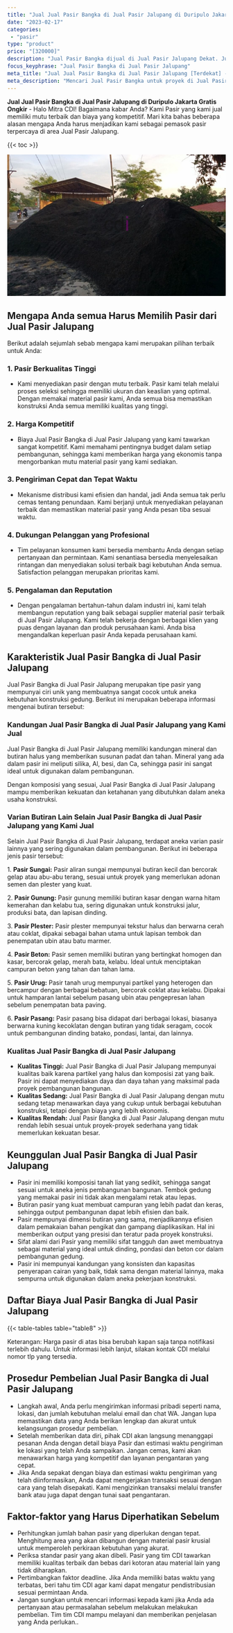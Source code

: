 ```yaml
---
title: "Jual Jual Pasir Bangka di Jual Pasir Jalupang di Duripulo Jakarta Gratis Ongkir"
date: "2023-02-17"
categories:
 - "pasir"
type: "product"
price: "[320000]"
description: "Jual Pasir Bangka dijual di Jual Pasir Jalupang Dekat. Jual Pasir Bangka ini sering digunakan dalam proyek konstruksi sebagai bahan campuran yang terpilih dan bersih. Hubungi kami untuk informasi lebih lanjut."
focus_keyphrase: "Jual Pasir Bangka di Jual Pasir Jalupang"
meta_title: "Jual Jual Pasir Bangka di Jual Pasir Jalupang [Terdekat] - CDI"
meta_description: "Mencari Jual Pasir Bangka untuk proyek di Jual Pasir Jalupang? Kami memiliki Jual Pasir Bangka berkualitas untuk material adukan. Raih penawaran terbaik sekarang."
---
```


**Jual Jual Pasir Bangka di Jual Pasir Jalupang di Duripulo Jakarta Gratis Ongkir** - Halo Mitra CDI! Bagaimana kabar Anda? Kami Pasir yang kami jual memiliki mutu terbaik dan biaya yang kompetitif. Mari kita bahas beberapa alasan mengapa Anda harus menjadikan kami sebagai pemasok pasir terpercaya di area Jual Pasir Jalupang.

{{< toc >}}

![Jual Jual Pasir Bangka di Jual Pasir Jalupang di Duripulo Jakarta Gratis Ongkir](/images/pasir/pasir-bangunan-18.jpg)

## Mengapa Anda semua Harus Memilih Pasir dari Jual Pasir Jalupang

Berikut adalah sejumlah sebab mengapa kami merupakan pilihan terbaik untuk Anda:

### 1. Pasir Berkualitas Tinggi

*   Kami menyediakan pasir dengan mutu terbaik. Pasir kami telah melalui proses seleksi sehingga memiliki ukuran dan keaslian yang optimal. Dengan memakai material pasir kami, Anda semua bisa memastikan konstruksi Anda semua memiliki kualitas yang tinggi.

### 2. Harga Kompetitif

*   Biaya Jual Pasir Bangka di Jual Pasir Jalupang yang kami tawarkan sangat kompetitif. Kami memahami pentingnya budget dalam setiap pembangunan, sehingga kami memberikan harga yang ekonomis tanpa mengorbankan mutu material pasir yang kami sediakan.

### 3. Pengiriman Cepat dan Tepat Waktu

*   Mekanisme distribusi kami efisien dan handal, jadi Anda semua tak perlu cemas tentang penundaan. Kami berjanji untuk menyediakan pelayanan terbaik dan memastikan material pasir yang Anda pesan tiba sesuai waktu.

### 4. Dukungan Pelanggan yang Profesional

*   Tim pelayanan konsumen kami bersedia membantu Anda dengan setiap pertanyaan dan permintaan. Kami senantiasa bersedia menyelesaikan rintangan dan menyediakan solusi terbaik bagi kebutuhan Anda semua. Satisfaction pelanggan merupakan prioritas kami.

### 5. Pengalaman dan Reputation

*   Dengan pengalaman bertahun-tahun dalam industri ini, kami telah membangun reputation yang baik sebagai supplier material pasir terbaik di Jual Pasir Jalupang. Kami telah bekerja dengan berbagai klien yang puas dengan layanan dan produk perusahaan kami. Anda bisa mengandalkan keperluan pasir Anda kepada perusahaan kami.

## Karakteristik Jual Pasir Bangka di Jual Pasir Jalupang

Jual Pasir Bangka di Jual Pasir Jalupang merupakan tipe pasir yang mempunyai ciri unik yang membuatnya sangat cocok untuk aneka kebutuhan konstruksi gedung. Berikut ini merupakan beberapa informasi mengenai butiran tersebut:

### Kandungan Jual Pasir Bangka di Jual Pasir Jalupang yang Kami Jual

Jual Pasir Bangka di Jual Pasir Jalupang memiliki kandungan mineral dan butiran halus yang memberikan susunan padat dan tahan. Mineral yang ada dalam pasir ini meliputi silika, Al, besi, dan Ca, sehingga pasir ini sangat ideal untuk digunakan dalam pembangunan.

Dengan komposisi yang sesuai, Jual Pasir Bangka di Jual Pasir Jalupang mampu memberikan kekuatan dan ketahanan yang dibutuhkan dalam aneka usaha konstruksi.

### Varian Butiran Lain Selain Jual Pasir Bangka di Jual Pasir Jalupang yang Kami Jual

Selain Jual Pasir Bangka di Jual Pasir Jalupang, terdapat aneka varian pasir lainnya yang sering digunakan dalam pembangunan. Berikut ini beberapa jenis pasir tersebut:

1\.  **Pasir Sungai:** Pasir aliran sungai mempunyai butiran kecil dan bercorak gelap atau abu-abu terang, sesuai untuk proyek yang memerlukan adonan semen dan plester yang kuat.

2\.  **Pasir Gunung:** Pasir gunung memiliki butiran kasar dengan warna hitam kemerahan dan kelabu tua, sering digunakan untuk konstruksi jalur, produksi bata, dan lapisan dinding.

3\.  **Pasir Plester:** Pasir plester mempunyai tekstur halus dan berwarna cerah atau coklat, dipakai sebagai bahan utama untuk lapisan tembok dan penempatan ubin atau batu marmer.

4\.  **Pasir Beton:** Pasir semen memiliki butiran yang bertingkat homogen dan kasar, bercorak gelap, merah bata, kelabu. Ideal untuk menciptakan campuran beton yang tahan dan tahan lama.

5\.  **Pasir Urug:** Pasir tanah urug mempunyai partikel yang heterogen dan bercampur dengan berbagai bebatuan, bercorak coklat atau kelabu. Dipakai untuk hamparan lantai sebelum pasang ubin atau pengepresan lahan sebelum penempatan bata paving.

6\.  **Pasir Pasang:** Pasir pasang bisa didapat dari berbagai lokasi, biasanya berwarna kuning kecoklatan dengan butiran yang tidak seragam, cocok untuk pembangunan dinding batako, pondasi, lantai, dan lainnya.

### Kualitas Jual Pasir Bangka di Jual Pasir Jalupang

*   **Kualitas Tinggi:** Jual Pasir Bangka di Jual Pasir Jalupang mempunyai kualitas baik karena partikel yang halus dan komposisi zat yang baik. Pasir ini dapat menyediakan daya dan daya tahan yang maksimal pada proyek pembangunan bangunan.
*   **Kualitas Sedang:** Jual Pasir Bangka di Jual Pasir Jalupang dengan mutu sedang tetap menawarkan daya yang cukup untuk berbagai kebutuhan konstruksi, tetapi dengan biaya yang lebih ekonomis.
*   **Kualitas Rendah:** Jual Pasir Bangka di Jual Pasir Jalupang dengan mutu rendah lebih sesuai untuk proyek-proyek sederhana yang tidak memerlukan kekuatan besar.

## Keunggulan Jual Pasir Bangka di Jual Pasir Jalupang

*   Pasir ini memiliki komposisi tanah liat yang sedikit, sehingga sangat sesuai untuk aneka jenis pembangunan bangunan. Tembok gedung yang memakai pasir ini tidak akan mengalami retak atau lepas.
*   Butiran pasir yang kuat membuat campuran yang lebih padat dan keras, sehingga output pembangunan dapat lebih efisien dan baik.
*   Pasir mempunyai dimensi butiran yang sama, menjadikannya efisien dalam pemakaian bahan pengikat dan gampang diaplikasikan. Hal ini memberikan output yang presisi dan teratur pada proyek konstruksi.
*   Sifat alami dari Pasir yang memiliki sifat tangguh dan awet membuatnya sebagai material yang ideal untuk dinding, pondasi dan beton cor dalam pembangunan gedung.
*   Pasir ini mempunyai kandungan yang konsisten dan kapasitas penyerapan cairan yang baik, tidak sama dengan material lainnya, maka sempurna untuk digunakan dalam aneka pekerjaan konstruksi.

## Daftar Biaya Jual Pasir Bangka di Jual Pasir Jalupang

{{< table-tables table="table8" >}}

Keterangan: Harga pasir di atas bisa berubah kapan saja tanpa notifikasi terlebih dahulu. Untuk informasi lebih lanjut, silakan kontak CDI melalui nomor tlp yang tersedia.

## Prosedur Pembelian Jual Pasir Bangka di Jual Pasir Jalupang

*   Langkah awal, Anda perlu mengirimkan informasi pribadi seperti nama, lokasi, dan jumlah kebutuhan melalui email dan chat WA. Jangan lupa memastikan data yang Anda berikan lengkap dan akurat untuk kelangsungan prosedur pembelian.
*   Setelah memberikan data diri, pihak CDI akan langsung menanggapi pesanan Anda dengan detail biaya Pasir dan estimasi waktu pengiriman ke lokasi yang telah Anda sampaikan. Jangan cemas, kami akan menawarkan harga yang kompetitif dan layanan pengantaran yang cepat.
*   Jika Anda sepakat dengan biaya dan estimasi waktu pengiriman yang telah diinformasikan, Anda dapat mengerjakan transaksi sesuai dengan cara yang telah disepakati. Kami mengizinkan transaksi melalui transfer bank atau juga dapat dengan tunai saat pengantaran.

## Faktor-faktor yang Harus Diperhatikan Sebelum

*   Perhitungkan jumlah bahan pasir yang diperlukan dengan tepat. Menghitung area yang akan dibangun dengan material pasir krusial untuk memperoleh perkiraan kebutuhan yang akurat.
*   Periksa standar pasir yang akan dibeli. Pasir yang tim CDI tawarkan memiliki kualitas terbaik dan bebas dari kotoran atau material lain yang tidak diharapkan.
*   Pertimbangkan faktor deadline. Jika Anda memiliki batas waktu yang terbatas, beri tahu tim CDI agar kami dapat mengatur pendistribusian sesuai permintaan Anda.
*   Jangan sungkan untuk mencari informasi kepada kami jika Anda ada pertanyaan atau permasalahan sebelum melakukan melakukan pembelian. Tim tim CDI mampu melayani dan memberikan penjelasan yang Anda perlukan..